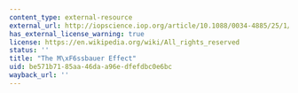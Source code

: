 ```yaml
---
content_type: external-resource
external_url: http://iopscience.iop.org/article/10.1088/0034-4885/25/1/311/meta
has_external_license_warning: true
license: https://en.wikipedia.org/wiki/All_rights_reserved
status: ''
title: "The M\xF6ssbauer Effect"
uid: be571b71-85aa-46da-a96e-dfefdbc0e6bc
wayback_url: ''
---
```


